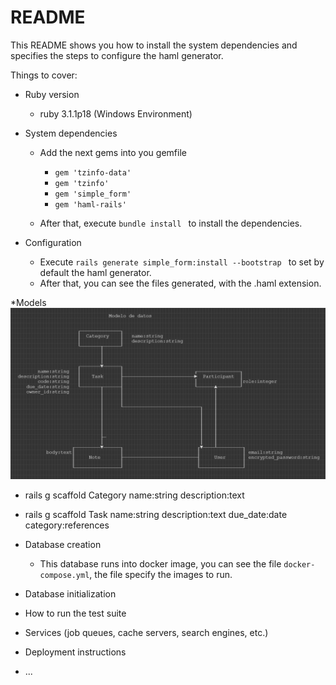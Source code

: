 # README

This README shows you how to install the system dependencies and specifies the steps to configure the haml generator.

Things to cover:

* Ruby version
    * ruby 3.1.1p18 (Windows Environment)


* System dependencies
    * Add the next gems into you gemfile

        * <code>gem 'tzinfo-data'</code>
        * <code>gem 'tzinfo'</code>
        * <code>gem 'simple_form'</code>
        * <code>gem 'haml-rails'</code>
    * After that, execute <code>bundle install </code> to install the dependencies.


* Configuration
    * Execute <code>rails generate simple_form:install --bootstrap </code> to set by default the haml generator.
    * After that, you can see the files generated, with the .haml extension.


*Models
![Alt text](model.PNG "**Title**")
* rails g scaffold Category name:string description:text
* rails g scaffold Task name:string description:text due_date:date category:references



* Database creation
    * This database runs into docker image, you can see the file <code>docker-compose.yml</code>, the file specify the images to run.


* Database initialization

* How to run the test suite

* Services (job queues, cache servers, search engines, etc.)

* Deployment instructions

* ...
